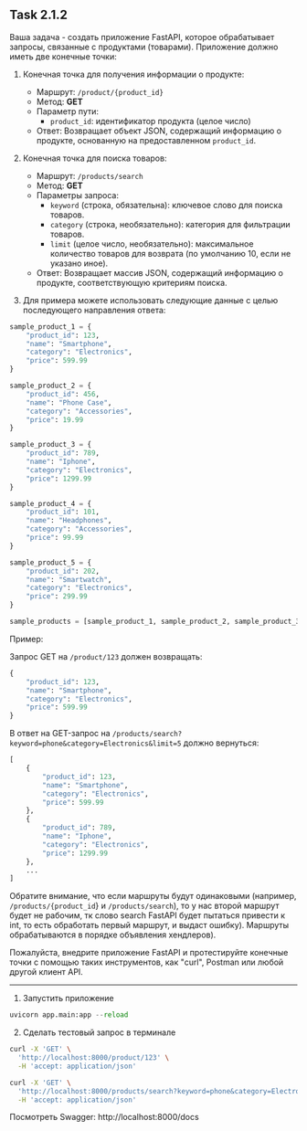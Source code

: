 ## Task 2.1.2

Ваша задача - создать приложение FastAPI, которое обрабатывает запросы, связанные с продуктами (товарами). Приложение должно иметь две конечные точки:

1. Конечная точка для получения информации о продукте:
   - Маршрут: `/product/{product_id}`
   - Метод: **GET**
   - Параметр пути:
     - `product_id`: идентификатор продукта (целое число)
   - Ответ: Возвращает объект JSON, содержащий информацию о продукте, основанную на предоставленном `product_id`.

2. Конечная точка для поиска товаров:
   - Маршрут: `/products/search`
   - Метод: **GET**
   - Параметры запроса:
     - `keyword` (строка, обязательна): ключевое слово для поиска товаров.
     - `category` (строка, необязательно): категория для фильтрации товаров.
     - `limit` (целое число, необязательно): максимальное количество товаров для возврата (по умолчанию 10, если не указано иное).
   - Ответ: Возвращает массив JSON, содержащий информацию о продукте, соответствующую критериям поиска.

3. Для примера можете использовать следующие данные с целью последующего направления ответа:
```python
sample_product_1 = {
    "product_id": 123,
    "name": "Smartphone",
    "category": "Electronics",
    "price": 599.99
}

sample_product_2 = {
    "product_id": 456,
    "name": "Phone Case",
    "category": "Accessories",
    "price": 19.99
}

sample_product_3 = {
    "product_id": 789,
    "name": "Iphone",
    "category": "Electronics",
    "price": 1299.99
}

sample_product_4 = {
    "product_id": 101,
    "name": "Headphones",
    "category": "Accessories",
    "price": 99.99
}

sample_product_5 = {
    "product_id": 202,
    "name": "Smartwatch",
    "category": "Electronics",
    "price": 299.99
}

sample_products = [sample_product_1, sample_product_2, sample_product_3, sample_product_4, sample_product_5]
``` 

Пример:

Запрос GET на `/product/123` должен возвращать:
```python
{
    "product_id": 123,
    "name": "Smartphone",
    "category": "Electronics",
    "price": 599.99
}
```
В ответ на GET-запрос на `/products/search?keyword=phone&category=Electronics&limit=5` должно вернуться:
```python
[
    {
        "product_id": 123,
        "name": "Smartphone",
        "category": "Electronics",
        "price": 599.99
    },
    {
        "product_id": 789,
        "name": "Iphone",
        "category": "Electronics",
        "price": 1299.99
    },
    ...
]
```
Обратите внимание, что если маршруты будут одинаковыми (например, `/products/{product_id`} и `/products/search`), то у нас второй маршрут будет не рабочим, тк слово search FastAPI будет пытаться привести к int, то есть обработать первый маршрут, и выдаст ошибку). Маршруты обрабатываются в порядке объявления хендлеров). 

Пожалуйста, внедрите приложение FastAPI и протестируйте конечные точки с помощью таких инструментов, как "curl", Postman или любой другой клиент API.

---

1. Запустить приложение
```python
uvicorn app.main:app --reload
```
2. Сделать тестовый запрос в терминале
```bash
curl -X 'GET' \
  'http://localhost:8000/product/123' \
  -H 'accept: application/json'
```
```bash
curl -X 'GET' \
  'http://localhost:8000/products/search?keyword=phone&category=Electronics&limit=10' \
  -H 'accept: application/json'
```

Посмотреть Swagger: http://localhost:8000/docs